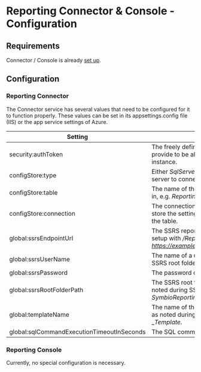 # Reporting Connector & Console - Configuration

## Requirements

Connector / Console is already [set up](deploy-connector-console.md).

## Configuration

### Reporting Connector<a name="connector"></a>

The Connector service has several values that need to be configured for it to function properly. These values can be set in its appsettings.config file (IIS) or the app service settings of Azure.

| Setting | Meaning |
| ------- | ------- |
| security:authToken | The freely defineable token string that Symbio needs to provide to be allowed access to this connector service instance. |
| configStore:type | Either _SqlServer_ or _AzureTableStorage_; the type of database server to connect to. |
| configStore:table | The name of the table to manage connector service settings in, e.g. _ReportingConfig_. |
| configStore:connection | The connection string to use for connecting to a database to store the settings table in. DBO rights are needed to create the table. |
| global:ssrsEndpointUrl | The SSRS reporting service endpoint URL noted during SSRS setup with _/ReportService2010.asmx_ appended, e.g. _https://example.com/ReportServer/ReportService2010.asmx_. |
| global:ssrsUserName | The name of a user which has management access to the SSRS root folder path given above. |
| global:ssrsPassword | The password of the user named above. |
| global:ssrsRootFolderPath | The SSRS root folder path for this connector instance as noted during SSRS worksapce template setup, e.g. _SymbioReporting_.  |
| global:templateName | The name of the template folder in the root path given above as noted during SSRS workspace template setup, e.g. __Template_. |
| global:sqlCommandExecutionTimeoutInSeconds | The SQL command execution timeout in seconds, e.g. 7200. |

### Reporting Console<a name="console"></a>

Currently, no special configuration is necessary.
